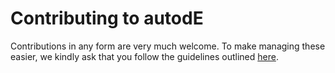 # Contributing to autodE

Contributions in any form are very much welcome. To make managing these
easier, we kindly ask that you follow the guidelines outlined 
[here](https://duartegroup.github.io/autodE/dev/contributing.html).
